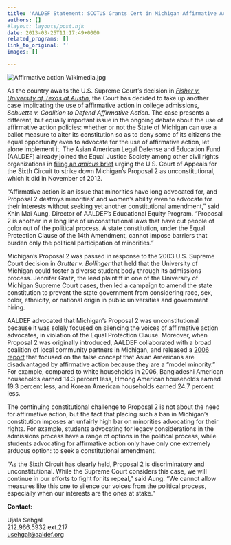 ```yaml
---
title: 'AALDEF Statement: SCOTUS Grants Cert in Michigan Affirmative Action Case'
authors: []
#layout: layouts/post.njk
date: 2013-03-25T11:17:49+0000
related_programs: []
link_to_original: ''
images: []

---
```

![Affirmative action Wikimedia.jpg](/uploads/Affirmative%20action%20Wikimedia-thumb-240x180-791.jpg)

As the country awaits the U.S. Supreme Court’s decision in [_Fisher v. University of Texas_ _at Austin_](/press-release/aaldef-amicus-brief-supreme-court-uphold-race-conscious-admissions-university-texas/), the Court has decided to take up another case implicating the use of affirmative action in college admissions, _Schuette v. Coalition to Defend Affirmative Action_. The case presents a different, but equally important issue in the ongoing debate about the use of affirmative action policies: whether or not the State of Michigan can use a ballot measure to alter its constitution so as to deny some of its citizens the equal opportunity even to advocate for the use of affirmative action, let alone implement it. The Asian American Legal Defense and Education Fund (AALDEF) already joined the Equal Justice Society among other civil rights organizations in [filing an _amicus_ brief](/press-release/aaldef-joins-brief-against-michigans-proposal-2-affirmative-action-ban/) urging the U.S. Court of Appeals for the Sixth Circuit to strike down Michigan’s Proposal 2 as unconstitutional, which it did in November of 2012.

“Affirmative action is an issue that minorities have long advocated for, and Proposal 2 destroys minorities’ and women’s ability even to advocate for their interests without seeking yet another constitutional amendment,” said Khin Mai Aung, Director of AALDEF’s Educational Equity Program. “Proposal 2 is another in a long line of unconstitutional laws that have cut people of color out of the political process. A state constitution, under the Equal Protection Clause of the 14th Amendment, cannot impose barriers that burden only the political participation of minorities.”

Michigan’s Proposal 2 was passed in response to the 2003 U.S. Supreme Court decision in _Grutter v. Bollinger_ that held that the University of Michigan could foster a diverse student body through its admissions process. Jennifer Gratz, the lead plaintiff in one of the University of Michigan Supreme Court cases, then led a campaign to amend the state constitution to prevent the state government from considering race, sex, color, ethnicity, or national origin in public universities and government hiring.

AALDEF advocated that Michigan’s Proposal 2 was unconstitutional because it was solely focused on silencing the voices of affirmative action advocates, in violation of the Equal Protection Clause. Moreover, when Proposal 2 was originally introduced, AALDEF collaborated with a broad coalition of local community partners in Michigan, and released a [2006 report](/uploads/pdf/Asian%20Pacific%20American%20toolkit_FINAL%20%283%29.pdf) that focused on the false concept that Asian Americans are disadvantaged by affirmative action because they are a “model minority.” For example, compared to white households in 2006, Bangladeshi American households earned 14.3 percent less, Hmong American households earned 19.3 percent less, and Korean American households earned 24.7 percent less.

The continuing constitutional challenge to Proposal 2 is not about the need for affirmative action, but the fact that placing such a ban in Michigan’s constitution imposes an unfairly high bar on minorities advocating for their rights. For example, students advocating for legacy considerations in the admissions process have a range of options in the political process, while students advocating for affirmative action only have only one extremely arduous option: to seek a constitutional amendment.

“As the Sixth Circuit has clearly held, Proposal 2 is discriminatory and unconstitutional. While the Supreme Court considers this case, we will continue in our efforts to fight for its repeal,” said Aung. “We cannot allow measures like this one to silence our voices from the political process, especially when our interests are the ones at stake.”

**Contact:**

Ujala Sehgal  
212\.966.5932 ext.217  
usehgal@aaldef.org